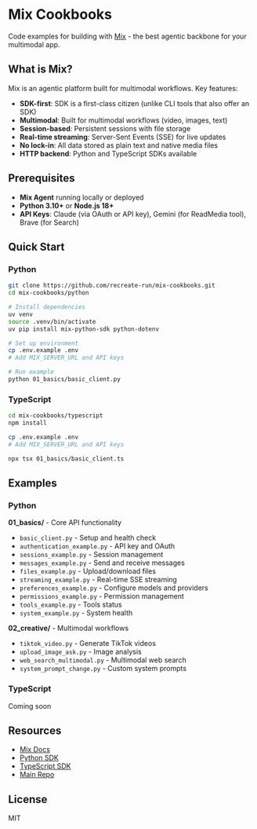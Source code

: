 # Mix Cookbooks

Code examples for building with [Mix](https://github.com/recreate-run/mix) - the best agentic backbone for your multimodal app.

## What is Mix?

Mix is an agentic platform built for multimodal workflows. Key features:

- **SDK-first**: SDK is a first-class citizen (unlike CLI tools that also offer an SDK)
- **Multimodal**: Built for multimodal workflows (video, images, text)
- **Session-based**: Persistent sessions with file storage
- **Real-time streaming**: Server-Sent Events (SSE) for live updates
- **No lock-in**: All data stored as plain text and native media files
- **HTTP backend**: Python and TypeScript SDKs available

## Prerequisites

- **Mix Agent** running locally or deployed
- **Python 3.10+** or **Node.js 18+**
- **API Keys**: Claude (via OAuth or API key), Gemini (for ReadMedia tool), Brave (for Search)

## Quick Start

### Python

```bash
git clone https://github.com/recreate-run/mix-cookbooks.git
cd mix-cookbooks/python

# Install dependencies
uv venv
source .venv/bin/activate
uv pip install mix-python-sdk python-dotenv

# Set up environment
cp .env.example .env
# Add MIX_SERVER_URL and API keys

# Run example
python 01_basics/basic_client.py
```

### TypeScript

```bash
cd mix-cookbooks/typescript
npm install

cp .env.example .env
# Add MIX_SERVER_URL and API keys

npx tsx 01_basics/basic_client.ts
```

## Examples

### Python

**01_basics/** - Core API functionality
- `basic_client.py` - Setup and health check
- `authentication_example.py` - API key and OAuth
- `sessions_example.py` - Session management
- `messages_example.py` - Send and receive messages
- `files_example.py` - Upload/download files
- `streaming_example.py` - Real-time SSE streaming
- `preferences_example.py` - Configure models and providers
- `permissions_example.py` - Permission management
- `tools_example.py` - Tools status
- `system_example.py` - System health

**02_creative/** - Multimodal workflows
- `tiktok_video.py` - Generate TikTok videos
- `upload_image_ask.py` - Image analysis
- `web_search_multimodal.py` - Multimodal web search
- `system_prompt_change.py` - Custom system prompts

### TypeScript

Coming soon

## Resources

- [Mix Docs](https://recreate.run/docs/mix-agent)
- [Python SDK](https://github.com/recreate-run/mix-python-sdk)
- [TypeScript SDK](https://github.com/recreate-run/mix-typescript-sdk)
- [Main Repo](https://github.com/recreate-run/mix)

## License

MIT
